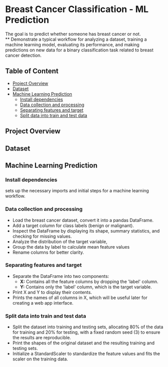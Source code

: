 # Breast Cancer Classification - ML Prediction
The goal is to predict whether someone has breast cancer or not.  
** Demonstrate a typical workflow for analyzing a dataset, training a machine learning model, evaluating its performance, and making predictions on new data for a binary classification task related to breast cancer detection.
## Table of Content
- [Project Overview](#project-overview)
- [Dataset](#dataset)
- [Machine Learning Prediction](#machine-learning-prediction)
  - [Install dependencies](#install-dependencies)
  - [Data collection and processing](#data-collection-and-processing)
  - [Separating features and target](#separating-features-and-target)
  - [Split data into train and test data](#split-data-into-train-and-test-data)

## Project Overview

## Dataset

## Machine Learning Prediction
### Install dependencies
sets up the necessary imports and initial steps for a machine learning workflow.

### Data collection and processing
- Load the breast cancer dataset, convert it into a pandas DataFrame.
- Add a target column for class labels (benign or malignant).
- Inspect the DataFrame by displaying its shape, summary statistics, and checking for missing values.
- Analyze the distribution of the target variable,
- Group the data by label to calculate mean feature values
- Rename columns for better clarity.

### Separating features and target
- Separate the DataFrame into two components:
  - **X:** Contains all the feature columns by dropping the 'label' column.
  - **Y:** Contains only the 'label' column, which is the target variable.
- Print X and Y to display their contents.
- Prints the names of all columns in X, which will be useful later for creating a web app interface.

### Split data into train and test data
- Split the dataset into training and testing sets, allocating 80% of the data for training and 20% for testing, with a fixed random seed (3) to ensure the results are reproducible.
- Print the shapes of the original dataset and the resulting training and testing sets.
- Initialize a StandardScaler to standardize the feature values and fits the scaler on the training data.
